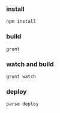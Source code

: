 ### install
`npm install`

### build
`grunt`

### watch and build
`grunt watch`

### deploy
`parse deploy`
